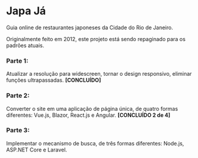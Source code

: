 # Japa Já
Guia online de restaurantes japoneses da Cidade do Rio de Janeiro.

Originalmente feito em 2012, este projeto está sendo repaginado para os padrões atuais.

### Parte 1: 
Atualizar a resolução para widescreen, tornar o design responsivo, eliminar funções ultrapassadas. 
**[CONCLUÍDO]**

### Parte 2: 
Converter o site em uma aplicação de página única, de quatro formas diferentes: Vue.js, Blazor, React.js e Angular.
**[CONCLUÍDO 2 de 4]**

### Parte 3: 
Implementar o mecanismo de busca, de três formas diferentes: Node.js, ASP.NET Core e Laravel.
